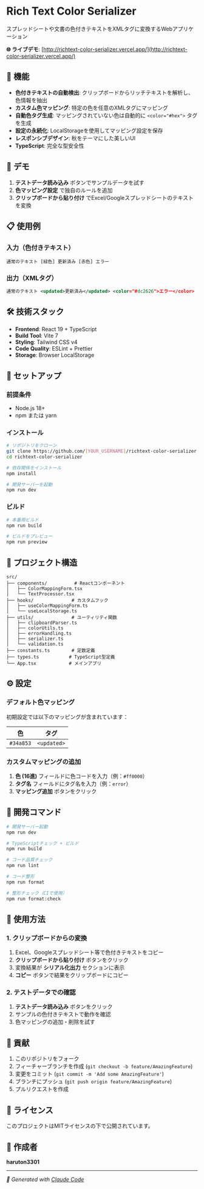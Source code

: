 # Rich Text Color Serializer

スプレッドシートや文書の色付きテキストをXMLタグに変換するWebアプリケーション

**🌐 ライブデモ**: [http://richtext-color-serializer.vercel.app/](http://richtext-color-serializer.vercel.app/)

## 🌟 機能

- **色付きテキストの自動検出**: クリップボードからリッチテキストを解析し、色情報を抽出
- **カスタム色マッピング**: 特定の色を任意のXMLタグにマッピング
- **自動色タグ生成**: マッピングされていない色は自動的に `<color="#hex">` タグを生成
- **設定の永続化**: LocalStorageを使用してマッピング設定を保存
- **レスポンシブデザイン**: 秋をテーマにした美しいUI
- **TypeScript**: 完全な型安全性

## 🚀 デモ

1. **テストデータ読み込み** ボタンでサンプルデータを試す
2. **色マッピング設定** で独自のルールを追加
3. **クリップボードから貼り付け** でExcel/Googleスプレッドシートのテキストを変換

## 📋 使用例

### 入力（色付きテキスト）

```
通常のテキスト [緑色] 更新済み [赤色] エラー
```

### 出力（XMLタグ）

```xml
通常のテキスト <updated>更新済み</updated> <color="#dc2626">エラー</color>
```

## 🛠 技術スタック

- **Frontend**: React 19 + TypeScript
- **Build Tool**: Vite 7
- **Styling**: Tailwind CSS v4
- **Code Quality**: ESLint + Prettier
- **Storage**: Browser LocalStorage

## 🏁 セットアップ

### 前提条件

- Node.js 18+
- npm または yarn

### インストール

```bash
# リポジトリをクローン
git clone https://github.com/[YOUR_USERNAME]/richtext-color-serializer.git
cd richtext-color-serializer

# 依存関係をインストール
npm install

# 開発サーバーを起動
npm run dev
```

### ビルド

```bash
# 本番用ビルド
npm run build

# ビルドをプレビュー
npm run preview
```

## 📁 プロジェクト構造

```
src/
├── components/          # Reactコンポーネント
│   ├── ColorMappingForm.tsx
│   └── TextProcessor.tsx
├── hooks/              # カスタムフック
│   ├── useColorMappingForm.ts
│   └── useLocalStorage.ts
├── utils/              # ユーティリティ関数
│   ├── clipboardParser.ts
│   ├── colorUtils.ts
│   ├── errorHandling.ts
│   ├── serializer.ts
│   └── validation.ts
├── constants.ts        # 定数定義
├── types.ts           # TypeScript型定義
└── App.tsx            # メインアプリ
```

## ⚙ 設定

### デフォルト色マッピング

初期設定では以下のマッピングが含まれています：

| 色        | タグ        |
| --------- | ----------- |
| `#34a853` | `<updated>` |

### カスタムマッピングの追加

1. **色 (16進)** フィールドに色コードを入力（例：`#ff0000`）
2. **タグ名** フィールドにタグ名を入力（例：`error`）
3. **マッピング追加** ボタンをクリック

## 🔧 開発コマンド

```bash
# 開発サーバー起動
npm run dev

# TypeScriptチェック + ビルド
npm run build

# コード品質チェック
npm run lint

# コード整形
npm run format

# 整形チェック（CIで使用）
npm run format:check
```

## 📝 使用方法

### 1. クリップボードからの変換

1. Excel、Googleスプレッドシート等で色付きテキストをコピー
2. **クリップボードから貼り付け** ボタンをクリック
3. 変換結果が **シリアル化出力** セクションに表示
4. **コピー** ボタンで結果をクリップボードにコピー

### 2. テストデータでの確認

1. **テストデータ読み込み** ボタンをクリック
2. サンプルの色付きテキストで動作を確認
3. 色マッピングの追加・削除を試す

## 🤝 貢献

1. このリポジトリをフォーク
2. フィーチャーブランチを作成 (`git checkout -b feature/AmazingFeature`)
3. 変更をコミット (`git commit -m 'Add some AmazingFeature'`)
4. ブランチにプッシュ (`git push origin feature/AmazingFeature`)
5. プルリクエストを作成

## 📄 ライセンス

このプロジェクトはMITライセンスの下で公開されています。

## 👤 作成者

**haruton3301**

---

_🤖 Generated with [Claude Code](https://claude.ai/code)_
